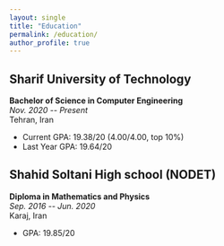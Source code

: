 ```yaml
---
layout: single
title: "Education"
permalink: /education/
author_profile: true
---
```


## Sharif University of Technology
**Bachelor of Science in Computer Engineering**  
*Nov. 2020 -- Present*  
Tehran, Iran  
- Current GPA: 19.38/20 (4.00/4.00, top 10%)
- Last Year GPA: 19.64/20

## Shahid Soltani High school (NODET)
**Diploma in Mathematics and Physics**  
*Sep. 2016 -- Jun. 2020*  
Karaj, Iran  
- GPA: 19.85/20 